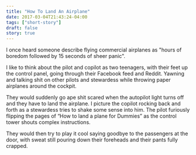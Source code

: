 ```yaml
---
title: "How To Land An Airplane"
date: 2017-03-04T21:43:24-04:00
tags: ["short-story"]
draft: false
story: true
---
```


I once heard someone describe flying commercial airplanes as "hours of boredom followed by 15 seconds of sheer panic".   

I like to think about the pilot and copilot as two teenagers, with their feet up the control panel, going through their Facebook feed and Reddit. Yawning and talking shit on other pilots and stewardess while throwing paper airplanes around the cockpit.   

They would suddenly go ape shit scared when the autopilot light turns off and they have to land the airplane. I picture the copilot rocking back and forth as a stewardess tries to shake some sense into him. The pilot furiously flipping the pages of “How to land a plane for Dummies” as the control tower shouts complex instructions.   

They would then try to play it cool saying goodbye to the passengers at the door, with sweat still pouring down their foreheads and their pants fully crapped.  
